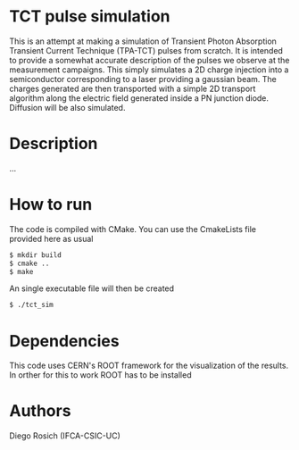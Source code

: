 # TCT pulse simulation
This is an attempt at making a simulation of Transient Photon Absorption 
Transient Current Technique (TPA-TCT) pulses from scratch.
It is intended to provide a somewhat accurate description of the pulses we
observe at the measurement campaigns.
This simply simulates a 2D charge injection into a semiconductor corresponding
to a laser providing a gaussian beam. The charges generated are then transported
with a simple 2D transport algorithm along the electric field generated inside
a PN junction diode. Diffusion will be also simulated.

# Description
...

# How to run
The code is compiled with CMake. You can use the CmakeLists file provided here
as usual

```bash
$ mkdir build
$ cmake ..
$ make
```

An single executable file will then be created

```bash
$ ./tct_sim
```

# Dependencies
This code uses CERN's ROOT framework for the visualization of the results. In orther for this to work ROOT has to be installed

# Authors
Diego Rosich (IFCA-CSIC-UC)